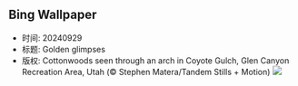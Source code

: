 ## Bing Wallpaper
- 时间: 20240929
- 标题: Golden glimpses
- 版权: Cottonwoods seen through an arch in Coyote Gulch, Glen Canyon Recreation Area, Utah (© Stephen Matera/Tandem Stills + Motion)
![](https://cn.bing.com/th?id=OHR.CoyoteGulch_EN-US1769933001_UHD.jpg&rf=LaDigue_UHD.jpg&pid=hp&w=3840&h=2160&rs=1&c=4)
